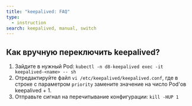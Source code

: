 ```yaml
---
title: "keepalived: FAQ"
type:
  - instruction
search: keepalived, manual, switch
---
```


## Как вручную переключить keepalived?

1. Зайдите в нужный Pod: `kubectl -n d8-keepalived exec -it keepalived-<name> -- sh`
1. Отредактируйте файл `vi /etc/keepalived/keepalived.conf`, где в строке с параметром `priority` замените значение на число Pod'ов keepalived + 1.
1. Отправьте сигнал на перечитывание конфигурации: `kill -HUP 1`
